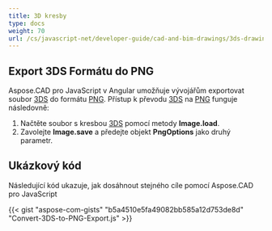 ```yaml
---
title: 3D kresby
type: docs
weight: 70
url: /cs/javascript-net/developer-guide/cad-and-bim-drawings/3ds-drawings/
---
```


## **Export 3DS Formátu do PNG**

Aspose.CAD pro JavaScript v Angular umožňuje vývojářům exportovat soubor [3DS](https://docs.fileformat.com/3d/3ds/) do formátu [PNG](https://docs.fileformat.com/image/png/). Přístup k převodu [3DS](https://docs.fileformat.com/3d/3ds/) na [PNG](https://docs.fileformat.com/image/png/) funguje následovně:

1. Načtěte soubor s kresbou [3DS](https://docs.fileformat.com/3d/3ds/) pomocí metody **Image.load**.
1. Zavolejte **Image.save** a předejte objekt **PngOptions** jako druhý parametr.

## Ukázkový kód

Následující kód ukazuje, jak dosáhnout stejného cíle pomocí Aspose.CAD pro JavaScript

{{< gist "aspose-com-gists" "b5a4510e5fa49082bb585a12d753de8d" "Convert-3DS-to-PNG-Export.js" >}}
